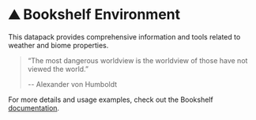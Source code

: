 # ⛰️ Bookshelf Environment

This datapack provides comprehensive information and tools related to weather and biome properties.

> “The most dangerous worldview is the worldview of those have not viewed the world.”
>
> -- Alexander von Humboldt

For more details and usage examples, check out the Bookshelf [documentation](https://docs.mcbookshelf.dev/en/latest/modules/environment.html).
